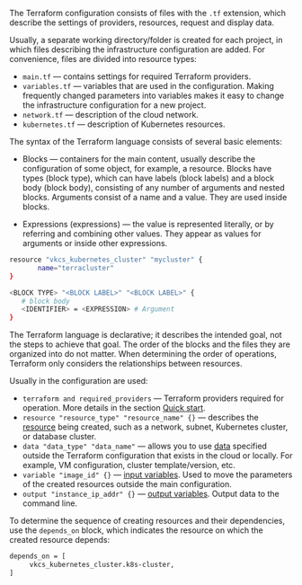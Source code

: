 The Terraform configuration consists of files with the `.tf` extension, which describe the settings of providers, resources, request and display data.

Usually, a separate working directory/folder is created for each project, in which files describing the infrastructure configuration are added. For convenience, files are divided into resource types:

- `main.tf` — contains settings for required Terraform providers.
- `variables.tf` — variables that are used in the configuration. Making frequently changed parameters into variables makes it easy to change the infrastructure configuration for a new project.
- `network.tf` — description of the cloud network.
- `kubernetes.tf` — description of Kubernetes resources.

The syntax of the Terraform language consists of several basic elements:

- Blocks — containers for the main content, usually describe the configuration of some object, for example, a resource. Blocks have types (block type), which can have labels (block labels) and a block body (block body), consisting of any number of arguments and nested blocks. Arguments consist of a name and a value. They are used inside blocks.

- Expressions (expressions) — the value is represented literally, or by referring and combining other values. They appear as values for arguments or inside other expressions.

```bash
resource "vkcs_kubernetes_cluster" "mycluster" {
       name="terracluster"
}

<BLOCK TYPE> "<BLOCK LABEL>" "<BLOCK LABEL>" {
   # block body
   <IDENTIFIER> = <EXPRESSION> # Argument
}

```

The Terraform language is declarative; it describes the intended goal, not the steps to achieve that goal. The order of the blocks and the files they are organized into do not matter. When determining the order of operations, Terraform only considers the relationships between resources.

Usually in the configuration are used:

- `terraform and required_providers` — Terraform providers required for operation. More details in the section [Quick start](../../quick-start).
- `resource "resource_type" "resource_name" {}` — describes the [resource](https://www.terraform.io/language/resources/syntax) being created, such as a network, subnet, Kubernetes cluster, or database cluster.
- `data "data_type" "data_name"` — allows you to use [data](https://www.terraform.io/language/data-sources) specified outside the Terraform configuration that exists in the cloud or locally. For example, VM configuration, cluster template/version, etc.
- `variable "image_id" {}` — [input variables](https://www.terraform.io/language/values/variables). Used to move the parameters of the created resources outside the main configuration.
- `output "instance_ip_addr" {}` — [output variables](https://www.terraform.io/language/values/outputs). Output data to the command line.

To determine the sequence of creating resources and their dependencies, use the `depends_on` block, which indicates the resource on which the created resource depends:

```bash
depends_on = [
     vkcs_kubernetes_cluster.k8s-cluster,
]
```

